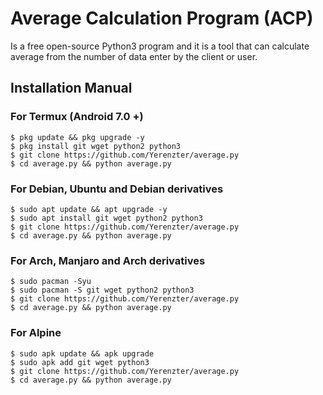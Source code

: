 # Average Calculation Program (ACP)
Is a free open-source Python3 program and it is a tool that can calculate average from the number of data enter by the client or user.

## Installation Manual

### For Termux (Android 7.0 +)

``` 
$ pkg update && pkg upgrade -y
$ pkg install git wget python2 python3
$ git clone https://github.com/Yerenzter/average.py
$ cd average.py && python average.py
```

### For Debian, Ubuntu and Debian derivatives

```
$ sudo apt update && apt upgrade -y
$ sudo apt install git wget python2 python3
$ git clone https://github.com/Yerenzter/average.py
$ cd average.py && python average.py
```

### For Arch, Manjaro and Arch derivatives

```
$ sudo pacman -Syu
$ sudo pacman -S git wget python2 python3
$ git clone https://github.com/Yerenzter/average.py
$ cd average.py && python average.py
```

### For Alpine

```
$ sudo apk update && apk upgrade
$ sudo apk add git wget python3
$ git clone https://github.com/Yerenzter/average.py
$ cd average.py && python average.py
```
